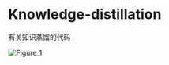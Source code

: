# Knowledge-distillation
有关知识蒸馏的代码

![Figure_1](https://user-images.githubusercontent.com/73026617/164746786-a5349262-27ce-4213-ad18-72c1641a4ad6.png)
